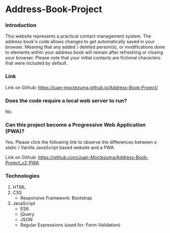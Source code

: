 # Address-Book-Project

### Introduction

This website represents a practical contact management system.
The address book's code allows changes to get automatically 
saved in your browser. Meaning that any added / deleted person(s), or 
modifications done to elements within your address book will remain
after refreshing or closing your browser. Please note that your initial
contacts are fictional characters that were included by default.

### Link
Link on Github: https://juan-moctezuma.github.io/Address-Book-Project/

### Does the code require a local web server to run?
No.

### Can this project become a Progressive Web Application (PWA)?
Yes. Please click the following link to observe the differences 
between a static / Vanilla JavaScript based website and a PWA.

Link on Github: https://github.com/Juan-Moctezuma/Address-Book-Project_v2-PWA

### Technologies

1. HTML
2. CSS
   * Responsive Framework: Bootstrap
3. JavaScript
   * ES6
   * jQuery
   * JSON
   * Regular Expressions (used for: Form-Validation)
